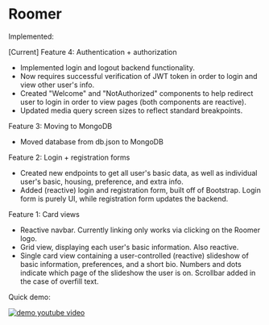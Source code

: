 # Roomer

Implemented:

[Current] Feature 4: Authentication + authorization
- Implemented login and logout backend functionality. 
- Now requires successful verification of JWT token in order to login and view other user's info.
- Created "Welcome" and "NotAuthorized" components to help redirect user to login in order to view pages (both components are reactive). 
- Updated media query screen sizes to reflect standard breakpoints.

Feature 3: Moving to MongoDB
- Moved database from db.json to MongoDB

Feature 2: Login + registration forms
- Created new endpoints to get all user's basic data, as well as individual user's basic, housing, preference, and extra info.
- Added (reactive) login and registration form, built off of Bootstrap.  Login form is purely UI, while registration form updates the backend.

Feature 1: Card views
- Reactive navbar.  Currently linking only works via clicking on the Roomer logo.  
- Grid view, displaying each user's basic information.  Also reactive.
- Single card view containing a user-controlled (reactive) slideshow of basic information, preferences, and a short bio.  Numbers and dots indicate which page of the slideshow the user is on.  Scrollbar added in the case of overfill text.

Quick demo:

[![demo youtube video](https://img.youtube.com/vi/ugqH8ef-2ng/0.jpg)](https://youtu.be/ugqH8ef-2ng)
